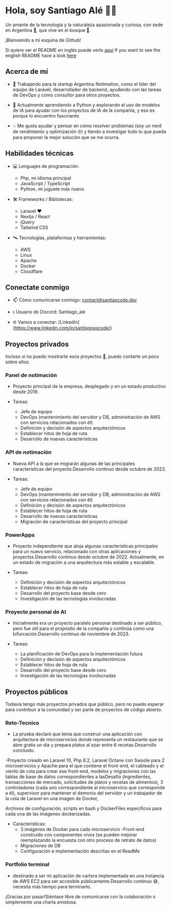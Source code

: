 <!-- 
Santiascode/SantiaScode es un repositorio ✨ ✨ especial ✨ ✨ ✨ ✨ ✨ ✨ ✨ ✨ Repositorio especial porque su `readMe.md` (este archivo) aparece en su perfil GitHub.
Puede hacer clic en el enlace de vista previa para echar un vistazo a sus cambios.
 -->

# Hola, soy Santiago Alé 👋😁

Un amante de la tecnología y la naturaleza apasionada y curiosa, con sede en Argentina 🧉, que vive en el bosque 🌲.

¡Bienvenido a mi esquina de Github!

Si quiere ver el README en inglés puede verlo [aquí](./README.md)
If you want to see the english README have a look [here](./README.md)

## Acerca de mí

- 🦾 Trabajando para la startup Argentina Notimation, como el líder del equipo de Laravel, desarrollador de backend, ayudando con las tareas de DevOps y como consultor para otros proyectos.

- 🌱 Actualmente aprendiendo a Python y explorando el uso de modelos de IA para ayudar con los proyectos de IA de la compañía, y eso es porque lo encuentro fascinante.

- 💡 Me gusta ayudar y pensar en cómo resolver problemas (soy un nerd de rendimiento y optimización 🤓) y tiendo a investigar todo lo que pueda para proponer la mejor solución que se me ocurra.

## Habilidades técnicas

- 💻 Lenguajes de programación:
  - Php, mi idioma principal
  - JavaScript / TypeScript
  - Python, mi juguete más nuevo

- 🛠️ Frameworks / Bibliotecas:
  - Laravel ❤️
  - Nextjs / React
  - jQuery
  - Tailwind CSS

- 🛰️ Tecnologías, plataformas y herramientas:
  - AWS
  - Linux
  - Apache
  - Docker
  - Cloudflare

## Conectate conmigo

- 📫 Cómo comunicarse conmigo: contact@santiascode.dev

- 📞 Usuario de Discord: Santiago_ale

- 🌐 Vamos a conectar: [LinkedIn] (https://www.linkedin.com/in/santiagoascode/)

## Proyectos privados

Incluso si no puedo mostrarte esos proyectos 🙌, puedo contarte un poco sobre ellos:

### Panel de notimación

- Proyecto principal de la empresa, desplegado y en un estado productivo desde 2019.

- Tareas:
  - Jefe de equipo
  - DevOps (mantenimiento del servidor y DB, administración de AWS con servicios relacionados con él)
  - Definición y decisión de aspectos arquitectónicos
  - Establecer hitos de hoja de ruta
  - Desarrollo de nuevas características

### API de notimación

- Nueva API a la que se migrarán algunas de las principales características del proyecto.Desarrollo continuo desde octubre de 2023.

- Tareas:
  - Jefe de equipo
  - DevOps (mantenimiento del servidor y DB, administración de AWS con servicios relacionados con él)
  - Definición y decisión de aspectos arquitectónicos
  - Establecer hitos de hoja de ruta
  - Desarrollo de nuevas características
  - Migración de características del proyecto principal

### PowerApps

- Proyecto independiente que aloja algunas características principales para un nuevo servicio, relacionado con otras aplicaciones y proyectos.Desarrollo continuo desde octubre de 2022. Actualmente, en un estado de migración a una arquitectura más estable y escalable.

- Tareas:
  - Definición y decisión de aspectos arquitectónicos
  - Establecer hitos de hoja de ruta
  - Desarrollo del proyecto base desde cero
  - Investigación de las tecnologías involucradas

### Proyecto personal de AI

- Inicialmente era un proyecto paralelo personal destinado a ser público, pero fue útil para el propósito de la compañía y continúa como una bifurcación.Desarrollo continuo de noviembre de 2023.

- Tareas:
  - La planificación de DevOps para la implementación futura
  - Definición y decisión de aspectos arquitectónicos
  - Establecer hitos de hoja de ruta
  - Desarrollo del proyecto base desde cero
  - Investigación de las tecnologías involucradas

## Proyectos públicos

Todavía tengo más proyectos privados que público, pero no puedo esperar para contribuir a la comunidad y ser parte de proyectos de código abierto.

### Reto-Tecnico

- La prueba declaró que tenía que construir una aplicación con arquitectura de microservicios donde representa un restaurante que se abre gratis un día y prepara platos al azar entre 6 recetas.Desarrollo concluido.

-Proyecto creado en Laravel 10, Php 8.2, Laravel Octane con Swoole para 2 microservicios y Apache para el que contiene el front-end, el cableado y el viento de cola para crear ese front-end, modelos y migraciones con las tablas de base de datos correspondientes a lasDesafío (ingredientes, transacciones de mercado, solicitudes de platos y recetas de alimentos), 3 controladores (cada uno correspondiente al microservicio que corresponde a él), supervisor para mantener el demonio del servidor y un trabajador de la cola de Laravel en una imagen de Docker,

Archivos de configuración, scripts en bash y DockerFiles específicos para cada una de las imágenes dockerizadas.

- Características:
  - 3 imágenes de Docker para cada microservicio
  -Front-end construido con componentes vivos (se pueden mejorar reemplazando la encuesta con otro proceso de retrato de datos)
  - Migraciones de DB
  - Configuración e implementación descritas en el ReadMe

### Portfolio terminal

- destinado a ser mi aplicación de cartera implementada en una instancia de AWS EC2 para ser accesible públicamente.Desarrollo continuo 😅, necesita más tiempo para terminarlo.

¡Gracias por pasar!Siéntase libre de comunicarse con la colaboración o simplemente una charla amistosa.
